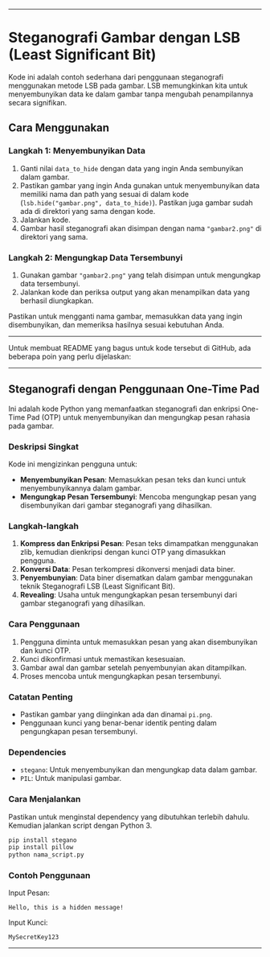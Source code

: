 

---

# Steganografi Gambar dengan LSB (Least Significant Bit)

Kode ini adalah contoh sederhana dari penggunaan steganografi menggunakan metode LSB pada gambar. LSB memungkinkan kita untuk menyembunyikan data ke dalam gambar tanpa mengubah penampilannya secara signifikan.

## Cara Menggunakan

### Langkah 1: Menyembunyikan Data

1. Ganti nilai `data_to_hide` dengan data yang ingin Anda sembunyikan dalam gambar.
2. Pastikan gambar yang ingin Anda gunakan untuk menyembunyikan data memiliki nama dan path yang sesuai di dalam kode (`lsb.hide("gambar.png", data_to_hide)`). Pastikan juga gambar sudah ada di direktori yang sama dengan kode.
3. Jalankan kode.
4. Gambar hasil steganografi akan disimpan dengan nama `"gambar2.png"` di direktori yang sama.

### Langkah 2: Mengungkap Data Tersembunyi

1. Gunakan gambar `"gambar2.png"` yang telah disimpan untuk mengungkap data tersembunyi.
2. Jalankan kode dan periksa output yang akan menampilkan data yang berhasil diungkapkan.

Pastikan untuk mengganti nama gambar, memasukkan data yang ingin disembunyikan, dan memeriksa hasilnya sesuai kebutuhan Anda.

---

Untuk membuat README yang bagus untuk kode tersebut di GitHub, ada beberapa poin yang perlu dijelaskan:

---

## Steganografi dengan Penggunaan One-Time Pad

Ini adalah kode Python yang memanfaatkan steganografi dan enkripsi One-Time Pad (OTP) untuk menyembunyikan dan mengungkap pesan rahasia pada gambar.

### Deskripsi Singkat

Kode ini mengizinkan pengguna untuk:

- **Menyembunyikan Pesan**: Memasukkan pesan teks dan kunci untuk menyembunyikannya dalam gambar.
- **Mengungkap Pesan Tersembunyi**: Mencoba mengungkap pesan yang disembunyikan dari gambar steganografi yang dihasilkan.

### Langkah-langkah

1. **Kompress dan Enkripsi Pesan**: Pesan teks dimampatkan menggunakan zlib, kemudian dienkripsi dengan kunci OTP yang dimasukkan pengguna.
2. **Konversi Data**: Pesan terkompresi dikonversi menjadi data biner.
3. **Penyembunyian**: Data biner disematkan dalam gambar menggunakan teknik Steganografi LSB (Least Significant Bit).
4. **Revealing**: Usaha untuk mengungkapkan pesan tersembunyi dari gambar steganografi yang dihasilkan.
   
### Cara Penggunaan

1. Pengguna diminta untuk memasukkan pesan yang akan disembunyikan dan kunci OTP.
2. Kunci dikonfirmasi untuk memastikan kesesuaian.
3. Gambar awal dan gambar setelah penyembunyian akan ditampilkan.
4. Proses mencoba untuk mengungkapkan pesan tersembunyi.

### Catatan Penting

- Pastikan gambar yang diinginkan ada dan dinamai `pi.png`.
- Penggunaan kunci yang benar-benar identik penting dalam pengungkapan pesan tersembunyi.

### Dependencies

- `stegano`: Untuk menyembunyikan dan mengungkap data dalam gambar.
- `PIL`: Untuk manipulasi gambar.

### Cara Menjalankan

Pastikan untuk menginstal dependency yang dibutuhkan terlebih dahulu. Kemudian jalankan script dengan Python 3.

```bash
pip install stegano
pip install pillow
python nama_script.py
```

### Contoh Penggunaan

Input Pesan:
```
Hello, this is a hidden message!
```

Input Kunci:
```
MySecretKey123
```

---

